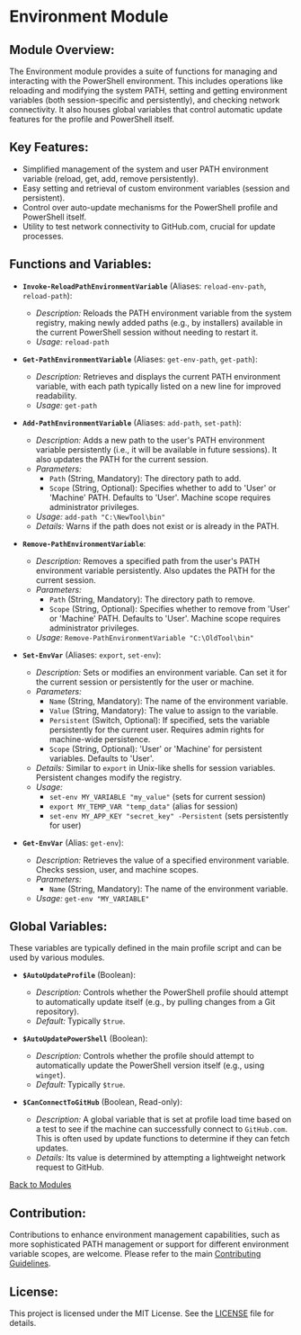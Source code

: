 <!-- filepath: c:\Users\MKAbuMattar\Work\powershell-profile\Module\Environment\README.md -->

# Environment Module

## **Module Overview:**

The Environment module provides a suite of functions for managing and interacting with the PowerShell environment. This includes operations like reloading and modifying the system PATH, setting and getting environment variables (both session-specific and persistently), and checking network connectivity. It also houses global variables that control automatic update features for the profile and PowerShell itself.

## **Key Features:**

- Simplified management of the system and user PATH environment variable (reload, get, add, remove persistently).
- Easy setting and retrieval of custom environment variables (session and persistent).
- Control over auto-update mechanisms for the PowerShell profile and PowerShell itself.
- Utility to test network connectivity to GitHub.com, crucial for update processes.

## **Functions and Variables:**

- **`Invoke-ReloadPathEnvironmentVariable`** (Aliases: `reload-env-path`, `reload-path`):

  - _Description:_ Reloads the PATH environment variable from the system registry, making newly added paths (e.g., by installers) available in the current PowerShell session without needing to restart it.
  - _Usage:_ `reload-path`

- **`Get-PathEnvironmentVariable`** (Aliases: `get-env-path`, `get-path`):

  - _Description:_ Retrieves and displays the current PATH environment variable, with each path typically listed on a new line for improved readability.
  - _Usage:_ `get-path`

- **`Add-PathEnvironmentVariable`** (Aliases: `add-path`, `set-path`):

  - _Description:_ Adds a new path to the user's PATH environment variable persistently (i.e., it will be available in future sessions). It also updates the PATH for the current session.
  - _Parameters:_
    - `Path` (String, Mandatory): The directory path to add.
    - `Scope` (String, Optional): Specifies whether to add to 'User' or 'Machine' PATH. Defaults to 'User'. Machine scope requires administrator privileges.
  - _Usage:_ `add-path "C:\NewTool\bin"`
  - _Details:_ Warns if the path does not exist or is already in the PATH.

- **`Remove-PathEnvironmentVariable`**:

  - _Description:_ Removes a specified path from the user's PATH environment variable persistently. Also updates the PATH for the current session.
  - _Parameters:_
    - `Path` (String, Mandatory): The directory path to remove.
    - `Scope` (String, Optional): Specifies whether to remove from 'User' or 'Machine' PATH. Defaults to 'User'. Machine scope requires administrator privileges.
  - _Usage:_ `Remove-PathEnvironmentVariable "C:\OldTool\bin"`

- **`Set-EnvVar`** (Aliases: `export`, `set-env`):

  - _Description:_ Sets or modifies an environment variable. Can set it for the current session or persistently for the user or machine.
  - _Parameters:_
    - `Name` (String, Mandatory): The name of the environment variable.
    - `Value` (String, Mandatory): The value to assign to the variable.
    - `Persistent` (Switch, Optional): If specified, sets the variable persistently for the current user. Requires admin rights for machine-wide persistence.
    - `Scope` (String, Optional): 'User' or 'Machine' for persistent variables. Defaults to 'User'.
  - _Details:_ Similar to `export` in Unix-like shells for session variables. Persistent changes modify the registry.
  - _Usage:_
    - `set-env MY_VARIABLE "my_value"` (sets for current session)
    - `export MY_TEMP_VAR "temp_data"` (alias for session)
    - `set-env MY_APP_KEY "secret_key" -Persistent` (sets persistently for user)

- **`Get-EnvVar`** (Alias: `get-env`):
  - _Description:_ Retrieves the value of a specified environment variable. Checks session, user, and machine scopes.
  - _Parameters:_
    - `Name` (String, Mandatory): The name of the environment variable.
  - _Usage:_ `get-env "MY_VARIABLE"`

## **Global Variables:**

These variables are typically defined in the main profile script and can be used by various modules.

- **`$AutoUpdateProfile`** (Boolean):

  - _Description:_ Controls whether the PowerShell profile should attempt to automatically update itself (e.g., by pulling changes from a Git repository).
  - _Default:_ Typically `$true`.

- **`$AutoUpdatePowerShell`** (Boolean):

  - _Description:_ Controls whether the profile should attempt to automatically update the PowerShell version itself (e.g., using `winget`).
  - _Default:_ Typically `$true`.

- **`$CanConnectToGitHub`** (Boolean, Read-only):
  - _Description:_ A global variable that is set at profile load time based on a test to see if the machine can successfully connect to `GitHub.com`. This is often used by update functions to determine if they can fetch updates.
  - _Details:_ Its value is determined by attempting a lightweight network request to GitHub.

[Back to Modules](../../README.md#modules)

## **Contribution:**

Contributions to enhance environment management capabilities, such as more sophisticated PATH management or support for different environment variable scopes, are welcome. Please refer to the main [Contributing Guidelines](../../README.md#contributing).

## **License:**

This project is licensed under the MIT License. See the [LICENSE](../../LICENSE) file for details.
